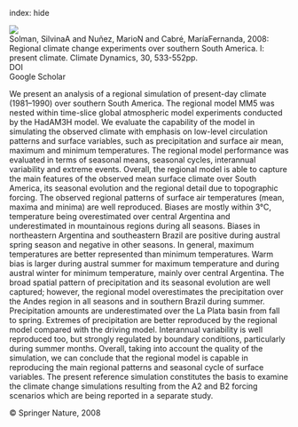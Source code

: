 index: hide

<div class="Citation">
    <div class="Citation-thumb CitationThumb-linked"  data-href="https://doi.org/10.1007/s00382-007-0304-3">
      <img src="https://static.claimspace.cloud/climate-study-static/refs/thumbs/14/Solman_et_al_2008-thumb.png" />
    </div>

  <div class="Citation-body">
    <div class="Citation-text">Solman, SilvinaA and Nuñez, MarioN and Cabré, MaríaFernanda, 2008: Regional climate change experiments over southern South America. I: present climate. <span class="Article-journal">Climate Dynamics, </span><span class="Article-volume">30, </span>533-552pp.</div>
    <div class="Citation-links">
      <div class="CitationLink" data-href="https://doi.org/10.1007/s00382-007-0304-3">
        <div class="CitationLink-icon CitationLink-Doi"></div>
        <div class="CitationLink-text">DOI</div>
      </div>
      <div class="CitationLink" data-href="https://scholar.google.com/scholar?q=10.1007/s00382-007-0304-3">
        <div class="CitationLink-icon CitationLink-Scholar"></div>
        <div class="CitationLink-text">Google Scholar</div>
      </div>
    </div>
  </div>
</div>

We present an analysis of a regional simulation of present-day climate (1981–1990) over southern South America. The regional model MM5 was nested within time-slice global atmospheric model experiments conducted by the HadAM3H model. We evaluate the capability of the model in simulating the observed climate with emphasis on low-level circulation patterns and surface variables, such as precipitation and surface air mean, maximum and minimum temperatures. The regional model performance was evaluated in terms of seasonal means, seasonal cycles, interannual variability and extreme events. Overall, the regional model is able to capture the main features of the observed mean surface climate over South America, its seasonal evolution and the regional detail due to topographic forcing. The observed regional patterns of surface air temperatures (mean, maxima and minima) are well reproduced. Biases are mostly within 3°C, temperature being overestimated over central Argentina and underestimated in mountainous regions during all seasons. Biases in northeastern Argentina and southeastern Brazil are positive during austral spring season and negative in other seasons. In general, maximum temperatures are better represented than minimum temperatures. Warm bias is larger during austral summer for maximum temperature and during austral winter for minimum temperature, mainly over central Argentina. The broad spatial pattern of precipitation and its seasonal evolution are well captured; however, the regional model overestimates the precipitation over the Andes region in all seasons and in southern Brazil during summer. Precipitation amounts are underestimated over the La Plata basin from fall to spring. Extremes of precipitation are better reproduced by the regional model compared with the driving model. Interannual variability is well reproduced too, but strongly regulated by boundary conditions, particularly during summer months. Overall, taking into account the quality of the simulation, we can conclude that the regional model is capable in reproducing the main regional patterns and seasonal cycle of surface variables. The present reference simulation constitutes the basis to examine the climate change simulations resulting from the A2 and B2 forcing scenarios which are being reported in a separate study.

<div class="Citation-copy">
&copy; Springer Nature, 2008
</div>
